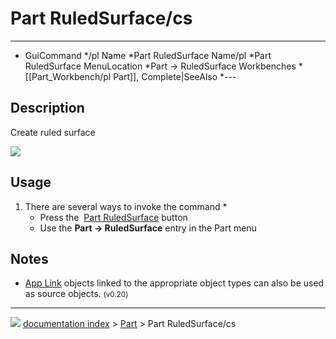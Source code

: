 # Part RuledSurface/cs
---
- GuiCommand   */pl   Name   *Part RuledSurface   Name/pl   *Part RuledSurface   MenuLocation   *Part → RuledSurface   Workbenches   *[[Part_Workbench/pl   Part]], Complete|SeeAlso   *---


</div>

## Description

Create ruled surface

![](images/PartRuledSurface_it.png ) 

## Usage

1.  There are several ways to invoke the command   *
    -   Press the <img alt="" src=images/Part_RuledSurface.svg  style="width   *24px;"> [Part RuledSurface](Part_RuledSurface.md) button
    -   Use the **Part → RuledSurface** entry in the Part menu

## Notes

-   [App Link](App_Link.md) objects linked to the appropriate object types can also be used as source objects. <small>(v0.20)</small>



---
![](images/Right_arrow.png) [documentation index](../README.md) > [Part](Part_Workbench.md) > Part RuledSurface/cs
